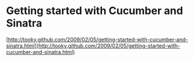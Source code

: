 <!--
id: 85100147
link: http://tumblr.atmos.org/post/85100147/getting-started-with-cucumber-and-sinatra
slug: getting-started-with-cucumber-and-sinatra
date: Mon Mar 09 2009 21:24:55 GMT-0700 (PDT)
publish: 2009-03-09
tags: 
title: Getting started with Cucumber and Sinatra
-->


Getting started with Cucumber and Sinatra
=========================================

[http://tooky.github.com/2009/02/05/getting-started-with-cucumber-and-sinatra.html](http://tooky.github.com/2009/02/05/getting-started-with-cucumber-and-sinatra.html)

